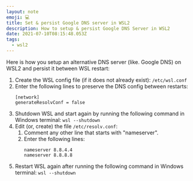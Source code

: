 ```yaml
---
layout: note
emoji: 💻
title: Set & persist Google DNS server in WSL2
description: How to setup & persist Google DNS Server in WSL2
date: 2021-07-10T08:15:48.053Z
tags:
  - wsl2
---
```

Here is how you setup an alternative DNS server (like. Google DNS) on WSL2 and persist it between  WSL restart:

1. Create the WSL config file (if it does not already exist): `/etc/wsl.conf`
2. Enter the following lines to preserve the DNS config between restarts:
   ```
   [network]
   generateResolvConf = false
   ```
3. Shutdown WSL and start again by running the following command in Windows terminal: `wsl --shutdown`
4. Edit (or, create) the file `/etc/resolv.conf`:
   1. Comment any other line that starts with "nameserver".
   2. Enter the following lines:
      ```
      nameserver 8.8.4.4
      nameserver 8.8.8.8
      ```
5. Restart WSL again after running the following command in Windows terminal: `wsl --shutdown`